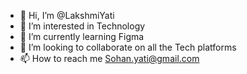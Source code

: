 - 👋 Hi, I’m @LakshmiYati
- 👀 I’m interested in Technology
- 🌱 I’m currently learning Figma
- 💞️ I’m looking to collaborate on all the Tech platforms
- 📫 How to reach me Sohan.yati@gmail.com

<!---
LakshmiYati/LakshmiYati is a Business Analyst special and likes to explore Technology repository because its `Awesome` (this file) 
--->
